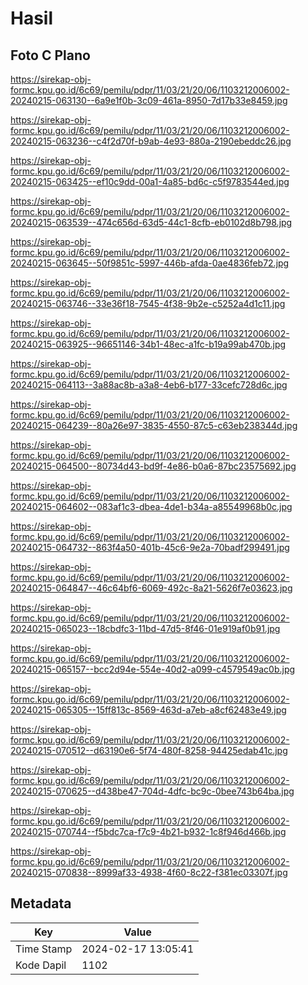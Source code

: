 # Hasil

## Foto C Plano

https://sirekap-obj-formc.kpu.go.id/6c69/pemilu/pdpr/11/03/21/20/06/1103212006002-20240215-063130--6a9e1f0b-3c09-461a-8950-7d17b33e8459.jpg

https://sirekap-obj-formc.kpu.go.id/6c69/pemilu/pdpr/11/03/21/20/06/1103212006002-20240215-063236--c4f2d70f-b9ab-4e93-880a-2190ebeddc26.jpg

https://sirekap-obj-formc.kpu.go.id/6c69/pemilu/pdpr/11/03/21/20/06/1103212006002-20240215-063425--ef10c9dd-00a1-4a85-bd6c-c5f9783544ed.jpg

https://sirekap-obj-formc.kpu.go.id/6c69/pemilu/pdpr/11/03/21/20/06/1103212006002-20240215-063539--474c656d-63d5-44c1-8cfb-eb0102d8b798.jpg

https://sirekap-obj-formc.kpu.go.id/6c69/pemilu/pdpr/11/03/21/20/06/1103212006002-20240215-063645--50f9851c-5997-446b-afda-0ae4836feb72.jpg

https://sirekap-obj-formc.kpu.go.id/6c69/pemilu/pdpr/11/03/21/20/06/1103212006002-20240215-063746--33e36f18-7545-4f38-9b2e-c5252a4d1c11.jpg

https://sirekap-obj-formc.kpu.go.id/6c69/pemilu/pdpr/11/03/21/20/06/1103212006002-20240215-063925--96651146-34b1-48ec-a1fc-b19a99ab470b.jpg

https://sirekap-obj-formc.kpu.go.id/6c69/pemilu/pdpr/11/03/21/20/06/1103212006002-20240215-064113--3a88ac8b-a3a8-4eb6-b177-33cefc728d6c.jpg

https://sirekap-obj-formc.kpu.go.id/6c69/pemilu/pdpr/11/03/21/20/06/1103212006002-20240215-064239--80a26e97-3835-4550-87c5-c63eb238344d.jpg

https://sirekap-obj-formc.kpu.go.id/6c69/pemilu/pdpr/11/03/21/20/06/1103212006002-20240215-064500--80734d43-bd9f-4e86-b0a6-87bc23575692.jpg

https://sirekap-obj-formc.kpu.go.id/6c69/pemilu/pdpr/11/03/21/20/06/1103212006002-20240215-064602--083af1c3-dbea-4de1-b34a-a85549968b0c.jpg

https://sirekap-obj-formc.kpu.go.id/6c69/pemilu/pdpr/11/03/21/20/06/1103212006002-20240215-064732--863f4a50-401b-45c6-9e2a-70badf299491.jpg

https://sirekap-obj-formc.kpu.go.id/6c69/pemilu/pdpr/11/03/21/20/06/1103212006002-20240215-064847--46c64bf6-6069-492c-8a21-5626f7e03623.jpg

https://sirekap-obj-formc.kpu.go.id/6c69/pemilu/pdpr/11/03/21/20/06/1103212006002-20240215-065023--18cbdfc3-11bd-47d5-8f46-01e919af0b91.jpg

https://sirekap-obj-formc.kpu.go.id/6c69/pemilu/pdpr/11/03/21/20/06/1103212006002-20240215-065157--bcc2d94e-554e-40d2-a099-c4579549ac0b.jpg

https://sirekap-obj-formc.kpu.go.id/6c69/pemilu/pdpr/11/03/21/20/06/1103212006002-20240215-065305--15ff813c-8569-463d-a7eb-a8cf62483e49.jpg

https://sirekap-obj-formc.kpu.go.id/6c69/pemilu/pdpr/11/03/21/20/06/1103212006002-20240215-070512--d63190e6-5f74-480f-8258-94425edab41c.jpg

https://sirekap-obj-formc.kpu.go.id/6c69/pemilu/pdpr/11/03/21/20/06/1103212006002-20240215-070625--d438be47-704d-4dfc-bc9c-0bee743b64ba.jpg

https://sirekap-obj-formc.kpu.go.id/6c69/pemilu/pdpr/11/03/21/20/06/1103212006002-20240215-070744--f5bdc7ca-f7c9-4b21-b932-1c8f946d466b.jpg

https://sirekap-obj-formc.kpu.go.id/6c69/pemilu/pdpr/11/03/21/20/06/1103212006002-20240215-070838--8999af33-4938-4f60-8c22-f381ec03307f.jpg


## Metadata

| Key        | Value               |
| ---------- | ------------------- |
| Time Stamp | 2024-02-17 13:05:41 |
| Kode Dapil | 1102                |



